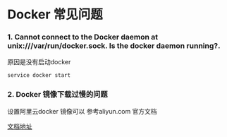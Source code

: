 # Docker 常见问题
### 1. Cannot connect to the Docker daemon at unix:///var/run/docker.sock. Is the docker daemon running?.

原因是没有启动docker 

```shell
service docker start
```



### 2. Docker 镜像下载过慢的问题

设置阿里云docker 镜像可以 参考aliyun.com 官方文档 

[文档地址](https://help.aliyun.com/document_detail/60743.html?spm=a2c4g.11186623.6.550.6fe3378bMzwMQp)

